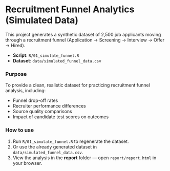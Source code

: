 # Recruitment Funnel Analytics (Simulated Data)

This project generates a synthetic dataset of 2,500 job applicants moving through a recruitment funnel (Application → Screening → Interview → Offer → Hired).

- **Script**: `R/01_simulate_funnel.R`  
- **Dataset**: `data/simulated_funnel_data.csv`  

### Purpose
To provide a clean, realistic dataset for practicing recruitment funnel analysis, including:
- Funnel drop-off rates
- Recruiter performance differences
- Source quality comparisons
- Impact of candidate test scores on outcomes

### How to use
1. Run `R/01_simulate_funnel.R` to regenerate the dataset.  
2. Or use the already generated dataset in `data/simulated_funnel_data.csv`.  
3. View the analysis in the **report** folder — open `report/report.html` in your browser.